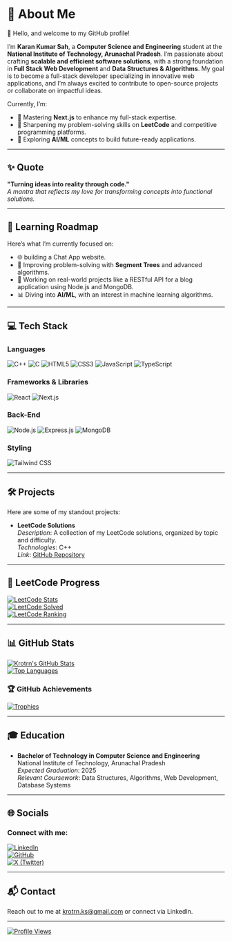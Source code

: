 # 💫 About Me
👋 Hello, and welcome to my GitHub profile!  

I’m **Karan Kumar Sah**, a **Computer Science and Engineering** student at the **National Institute of Technology, Arunachal Pradesh**. I’m passionate about crafting **scalable and efficient software solutions**, with a strong foundation in **Full Stack Web Development** and **Data Structures & Algorithms**. My goal is to become a full-stack developer specializing in innovative web applications, and I’m always excited to contribute to open-source projects or collaborate on impactful ideas.

Currently, I’m:  
- 🌱 Mastering **Next.js** to enhance my full-stack expertise.  
- 🔢 Sharpening my problem-solving skills on **LeetCode** and competitive programming platforms.  
- 🤖 Exploring **AI/ML** concepts to build future-ready applications.  

---

## ✨ Quote
**"Turning ideas into reality through code."**  
*A mantra that reflects my love for transforming concepts into functional solutions.*

---

## 🌱 Learning Roadmap
Here’s what I’m currently focused on:  
- 🌐 building a Chat App website.  
- 🔢 Improving problem-solving with **Segment Trees** and advanced algorithms.  
- 🚀 Working on real-world projects like a RESTful API for a blog application using Node.js and MongoDB.  
- 📊 Diving into **AI/ML**, with an interest in machine learning algorithms.

<!--
---
## 🚀 Featured Project
**Personal Portfolio Website**  
*Description*: A responsive portfolio site showcasing my projects and skills.  
*Technologies*: Next.js, Tailwind CSS, React  
*Links*: [GitHub Repository](https://github.com/krotrn/portfolio) | [Live Demo](https://portfolio-krotrn.vercel.app)  
*Note*: Replace the placeholder links with your actual project URLs.
-->
---

## 💻 Tech Stack

### Languages
![C++](https://img.shields.io/badge/c++-%2300599C.svg?style=for-the-badge&logo=c%2B%2B&logoColor=white)
![C](https://img.shields.io/badge/c-%2300599C.svg?style=for-the-badge&logo=c&logoColor=white)
![HTML5](https://img.shields.io/badge/html5-%23E34F26.svg?style=for-the-badge&logo=html5&logoColor=white)
![CSS3](https://img.shields.io/badge/css3-%231572B6.svg?style=for-the-badge&logo=css3&logoColor=white)
![JavaScript](https://img.shields.io/badge/javascript-%23323330.svg?style=for-the-badge&logo=javascript&logoColor=%23F7DF1E)
![TypeScript](https://img.shields.io/badge/typescript-%23007ACC.svg?style=for-the-badge&logo=typescript&logoColor=white)

### Frameworks & Libraries
![React](https://img.shields.io/badge/React-20232A?style=for-the-badge&logo=react&logoColor=61DAFB)
![Next.js](https://img.shields.io/badge/Next.js-%23000000.svg?style=for-the-badge&logo=nextdotjs&logoColor=white)

### Back-End
![Node.js](https://img.shields.io/badge/Node.js-339933?style=for-the-badge&logo=nodedotjs&logoColor=white)
![Express.js](https://img.shields.io/badge/Express.js-000000?style=for-the-badge&logo=express&logoColor=white)
![MongoDB](https://img.shields.io/badge/MongoDB-4EA94B?style=for-the-badge&logo=mongodb&logoColor=white)
<!--![MySQL](https://img.shields.io/badge/MySQL-4479A1?style=for-the-badge&logo=mysql&logoColor=white)  -->

### Styling
![Tailwind CSS](https://img.shields.io/badge/Tailwind%20CSS-%2338B2AC.svg?style=for-the-badge&logo=tailwind-css&logoColor=white)

---

## 🛠️ Projects
Here are some of my standout projects:  
- **LeetCode Solutions**  
  *Description*: A collection of my LeetCode solutions, organized by topic and difficulty.  
  *Technologies*: C++  
  *Link*: [GitHub Repository](https://github.com/krotrn/CPP)  

---

## 🚀 LeetCode Progress
[![LeetCode Stats](https://leetcard.jacoblin.cool/krotrn?theme=dark&font=Buda&ext=heatmap)](https://leetcode.com/krotrn)  
[![LeetCode Solved](https://img.shields.io/badge/dynamic/json?style=for-the-badge&labelColor=black&color=%23ffa116&label=Solved&query=solvedOverTotal&url=https%3A%2F%2Fleetcode-badge.vercel.app%2Fapi%2Fusers%2Fkrotrn&logo=leetcode&logoColor=yellow)](https://leetcode.com/krotrn/)  
[![LeetCode Ranking](https://img.shields.io/badge/dynamic/json?style=for-the-badge&labelColor=black&color=%23ffa116&label=Ranking&query=ranking&url=https%3A%2F%2Fleetcode-badge.vercel.app%2Fapi%2Fusers%2Fkrotrn&logo=leetcode&logoColor=yellow)](https://leetcode.com/krotrn/)

---

## 📊 GitHub Stats
[![Krotrn's GitHub Stats](https://github-readme-stats.vercel.app/api?username=krotrn&theme=algolia&hide_border=true)](https://github.com/krotrn?tab=repositories)  
[![Top Languages](https://github-readme-stats.vercel.app/api/top-langs/?username=krotrn&theme=algolia&hide_border=true&layout=compact)](https://github.com/krotrn?tab=repositories)  

### 🏆 GitHub Achievements
[![Trophies](https://github-profile-trophy.vercel.app/?username=krotrn&theme=juicyfresh&title=-Experience,-Reviews,-Issues)](https://github.com/krotrn/)

---

## 🎓 Education
- **Bachelor of Technology in Computer Science and Engineering**  
  National Institute of Technology, Arunachal Pradesh  
  *Expected Graduation*: 2025  
  *Relevant Coursework*: Data Structures, Algorithms, Web Development, Database Systems

---

## 🌐 Socials
### Connect with me:
[![LinkedIn](https://img.shields.io/badge/LinkedIn-%230077B5.svg?logo=linkedin&logoColor=white&style=for-the-badge)](https://linkedin.com/in/krotrn)  
[![GitHub](https://img.shields.io/badge/GitHub-%2312100E.svg?logo=github&logoColor=white&style=for-the-badge)](https://github.com/krotrn)  
[![X (Twitter)](https://img.shields.io/badge/X-black.svg?logo=X&logoColor=white&style=for-the-badge)](https://x.com/krotrn)  
<!--[![Instagram](https://img.shields.io/badge/Instagram-%23E4405F.svg?logo=instagram&logoColor=white&style=for-the-badge)](https://instagram.com/krotrn.ks) -->  

---

## 📬 Contact
Reach out to me at [krotrn.ks@gmail.com](mailto:krotrn.ks@gmail.com) or connect via LinkedIn.  

---

[![Profile Views](https://visitcount.itsvg.in/api?id=krotrn&label=Profile%20Views&color=1&icon=2&pretty=true)](https://github.com/krotrn/)
